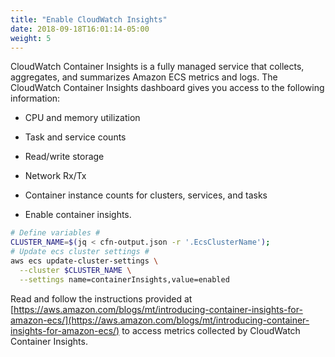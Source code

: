 ```yaml
---
title: "Enable CloudWatch Insights"
date: 2018-09-18T16:01:14-05:00
weight: 5
---
```


CloudWatch Container Insights is a fully managed service that collects, aggregates, and summarizes Amazon ECS metrics and logs. The CloudWatch Container Insights dashboard gives you access to the following information:

* CPU and memory utilization
* Task and service counts
* Read/write storage
* Network Rx/Tx
* Container instance counts for clusters, services, and tasks

* Enable container insights.

```bash
# Define variables #
CLUSTER_NAME=$(jq < cfn-output.json -r '.EcsClusterName');
# Update ecs cluster settings #
aws ecs update-cluster-settings \
  --cluster $CLUSTER_NAME \
  --settings name=containerInsights,value=enabled
```

Read and follow the instructions provided at [https://aws.amazon.com/blogs/mt/introducing-container-insights-for-amazon-ecs/](https://aws.amazon.com/blogs/mt/introducing-container-insights-for-amazon-ecs/) to access metrics collected by CloudWatch Container Insights.
